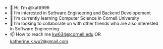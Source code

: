 - 👋 Hi, I’m @kattt999
- 👀 I’m interested in Software Engineering and Backend Developement
- 🌱 I’m currently learning Computer Science in Cornell University
- 💞️ I’m looking to collaborate on with other friends who are also interested in Software Engineering
- 📫 How to reach me kw634@cornell.edu OR katherine.k.wu2@gmail.com

<!---
kattt999/kattt999 is a ✨ special ✨ repository because its `README.md` (this file) appears on your GitHub profile.
You can click the Preview link to take a look at your changes.
--->
